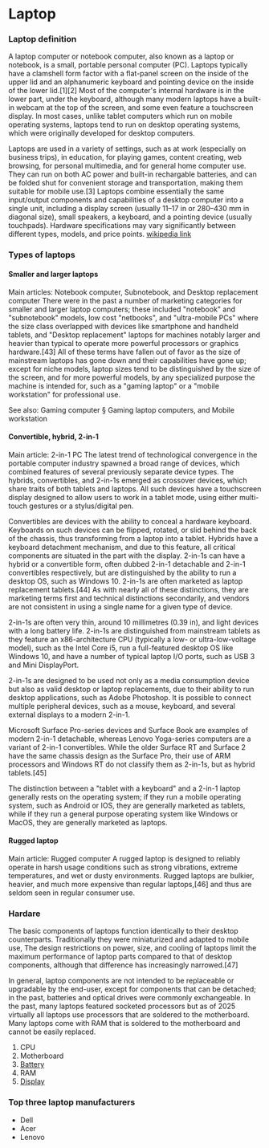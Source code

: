 # Laptop
### Laptop definition
A laptop computer or notebook computer, also known as a laptop or notebook, is a small, portable personal computer (PC). Laptops typically have a clamshell form factor with a flat-panel screen on the inside of the upper lid and an alphanumeric keyboard and pointing device on the inside of the lower lid.[1][2] Most of the computer's internal hardware is in the lower part, under the keyboard, although many modern laptops have a built-in webcam at the top of the screen, and some even feature a touchscreen display. In most cases, unlike tablet computers which run on mobile operating systems, laptops tend to run on desktop operating systems, which were originally developed for desktop computers.

Laptops are used in a variety of settings, such as at work (especially on business trips), in education, for playing games, content creating, web browsing, for personal multimedia, and for general home computer use. They can run on both AC power and built-in rechargable batteries, and can be folded shut for convenient storage and transportation, making them suitable for mobile use.[3] Laptops combine essentially the same input/output components and capabilities of a desktop computer into a single unit, including a display screen (usually 11–17 in or 280–430 mm in diagonal size), small speakers, a keyboard, and a pointing device (usually touchpads). Hardware specifications may vary significantly between different types, models, and price points. [wikipedia link](https://en.wikipedia.org/wiki/Laptop)
### Types of laptops
#### Smaller and larger laptops
Main articles: Notebook computer, Subnotebook, and Desktop replacement computer
There were in the past a number of marketing categories for smaller and larger laptop computers; these included "notebook" and "subnotebook" models, low cost "netbooks", and "ultra-mobile PCs" where the size class overlapped with devices like smartphone and handheld tablets, and "Desktop replacement" laptops for machines notably larger and heavier than typical to operate more powerful processors or graphics hardware.[43] All of these terms have fallen out of favor as the size of mainstream laptops has gone down and their capabilities have gone up; except for niche models, laptop sizes tend to be distinguished by the size of the screen, and for more powerful models, by any specialized purpose the machine is intended for, such as a "gaming laptop" or a "mobile workstation" for professional use.

See also: Gaming computer § Gaming laptop computers, and Mobile workstation
#### Convertible, hybrid, 2-in-1

Main article: 2-in-1 PC
The latest trend of technological convergence in the portable computer industry spawned a broad range of devices, which combined features of several previously separate device types. The hybrids, convertibles, and 2-in-1s emerged as crossover devices, which share traits of both tablets and laptops. All such devices have a touchscreen display designed to allow users to work in a tablet mode, using either multi-touch gestures or a stylus/digital pen.

Convertibles are devices with the ability to conceal a hardware keyboard. Keyboards on such devices can be flipped, rotated, or slid behind the back of the chassis, thus transforming from a laptop into a tablet. Hybrids have a keyboard detachment mechanism, and due to this feature, all critical components are situated in the part with the display. 2-in-1s can have a hybrid or a convertible form, often dubbed 2-in-1 detachable and 2-in-1 convertibles respectively, but are distinguished by the ability to run a desktop OS, such as Windows 10. 2-in-1s are often marketed as laptop replacement tablets.[44] As with nearly all of these distinctions, they are marketing terms first and technical distinctions secondarily, and vendors are not consistent in using a single name for a given type of device.

2-in-1s are often very thin, around 10 millimetres (0.39 in), and light devices with a long battery life. 2-in-1s are distinguished from mainstream tablets as they feature an x86-architecture CPU (typically a low- or ultra-low-voltage model), such as the Intel Core i5, run a full-featured desktop OS like Windows 10, and have a number of typical laptop I/O ports, such as USB 3 and Mini DisplayPort.

2-in-1s are designed to be used not only as a media consumption device but also as valid desktop or laptop replacements, due to their ability to run desktop applications, such as Adobe Photoshop. It is possible to connect multiple peripheral devices, such as a mouse, keyboard, and several external displays to a modern 2-in-1.

Microsoft Surface Pro-series devices and Surface Book are examples of modern 2-in-1 detachable, whereas Lenovo Yoga-series computers are a variant of 2-in-1 convertibles. While the older Surface RT and Surface 2 have the same chassis design as the Surface Pro, their use of ARM processors and Windows RT do not classify them as 2-in-1s, but as hybrid tablets.[45]

The distinction between a "tablet with a keyboard" and a 2-in-1 laptop generally rests on the operating system; if they run a mobile operating system, such as Android or IOS, they are generally marketed as tablets, while if they run a general purpose operating system like Windows or MacOS, they are generally marketed as laptops.

#### Rugged laptop
Main article: Rugged computer
A rugged laptop is designed to reliably operate in harsh usage conditions such as strong vibrations, extreme temperatures, and wet or dusty environments. Rugged laptops are bulkier, heavier, and much more expensive than regular laptops,[46] and thus are seldom seen in regular consumer use.
### Hardare
The basic components of laptops function identically to their desktop counterparts. Traditionally they were miniaturized and adapted to mobile use, The design restrictions on power, size, and cooling of laptops limit the maximum performance of laptop parts compared to that of desktop components, although that difference has increasingly narrowed.[47]

In general, laptop components are not intended to be replaceable or upgradable by the end-user, except for components that can be detached; in the past, batteries and optical drives were commonly exchangeable. In the past, many laptops featured socketed processors but as of 2025 virtually all laptops use processors that are soldered to the motherboard. Many laptops come with RAM that is soldered to the motherboard and cannot be easily replaced.
1. CPU
2. Motherboard
3. [Battery](https://en.wikipedia.org/wiki/Laptop#Hardware)
4. RAM
5. [Display](https://en.wikipedia.org/wiki/Laptop#Hardware)
### Top three laptop manufacturers
- Dell
- Acer
- Lenovo
